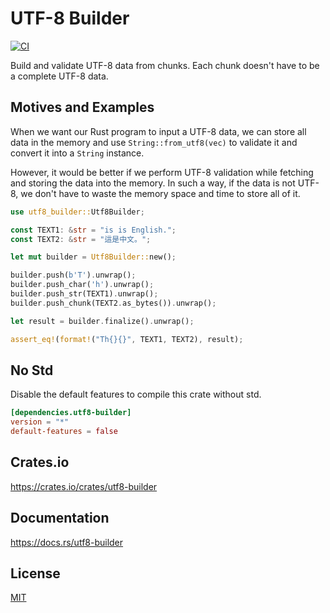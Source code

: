 UTF-8 Builder
====================

[![CI](https://github.com/magiclen/utf8-builder/actions/workflows/ci.yml/badge.svg)](https://github.com/magiclen/utf8-builder/actions/workflows/ci.yml)

Build and validate UTF-8 data from chunks. Each chunk doesn't have to be a complete UTF-8 data.

## Motives and Examples

When we want our Rust program to input a UTF-8 data, we can store all data in the memory and use `String::from_utf8(vec)` to validate it and convert it into a `String` instance.

However, it would be better if we perform UTF-8 validation while fetching and storing the data into the memory. In such a way, if the data is not UTF-8, we don't have to waste the memory space and time to store all of it.

```rust
use utf8_builder::Utf8Builder;

const TEXT1: &str = "is is English.";
const TEXT2: &str = "這是中文。";

let mut builder = Utf8Builder::new();

builder.push(b'T').unwrap();
builder.push_char('h').unwrap();
builder.push_str(TEXT1).unwrap();
builder.push_chunk(TEXT2.as_bytes()).unwrap();

let result = builder.finalize().unwrap();

assert_eq!(format!("Th{}{}", TEXT1, TEXT2), result);
```

## No Std

Disable the default features to compile this crate without std.

```toml
[dependencies.utf8-builder]
version = "*"
default-features = false
```

## Crates.io

https://crates.io/crates/utf8-builder

## Documentation

https://docs.rs/utf8-builder

## License

[MIT](LICENSE)